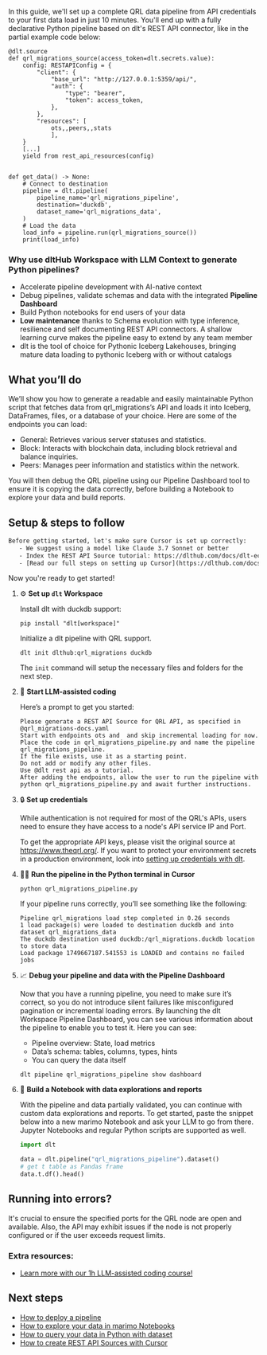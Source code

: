 In this guide, we'll set up a complete QRL data pipeline from API credentials to your first data load in just 10 minutes. You'll end up with a fully declarative Python pipeline based on dlt's REST API connector, like in the partial example code below:

```python-outcome
@dlt.source
def qrl_migrations_source(access_token=dlt.secrets.value):
    config: RESTAPIConfig = {
        "client": {
            "base_url": "http://127.0.0.1:5359/api/",
            "auth": {
                "type": "bearer",
                "token": access_token,
            },
        },
        "resources": [
            ots,,peers,,stats
            ],
    }
    [...]
    yield from rest_api_resources(config)


def get_data() -> None:
    # Connect to destination
    pipeline = dlt.pipeline(
        pipeline_name='qrl_migrations_pipeline',
        destination='duckdb',
        dataset_name='qrl_migrations_data', 
    )
    # Load the data
    load_info = pipeline.run(qrl_migrations_source())
    print(load_info) 
```

### Why use dltHub Workspace with LLM Context to generate Python pipelines?

- Accelerate pipeline development with AI-native context
- Debug pipelines, validate schemas and data with the integrated **Pipeline Dashboard**
- Build Python notebooks for end users of your data
- **Low maintenance** thanks to Schema evolution with type inference, resilience and self documenting REST API connectors. A shallow learning curve makes the pipeline easy to extend by any team member
- dlt is the tool of choice for Pythonic Iceberg Lakehouses, bringing mature data loading to pythonic Iceberg with or without catalogs

## What you’ll do

We’ll show you how to generate a readable and easily maintainable Python script that fetches data from qrl_migrations’s API and loads it into Iceberg, DataFrames, files, or a database of your choice. Here are some of the endpoints you can load:

- General: Retrieves various server statuses and statistics.
- Block: Interacts with blockchain data, including block retrieval and balance inquiries.
- Peers: Manages peer information and statistics within the network.

You will then debug the QRL pipeline using our Pipeline Dashboard tool to ensure it is copying the data correctly, before building a Notebook to explore your data and build reports.

## Setup & steps to follow

```default
Before getting started, let's make sure Cursor is set up correctly:
   - We suggest using a model like Claude 3.7 Sonnet or better
   - Index the REST API Source tutorial: https://dlthub.com/docs/dlt-ecosystem/verified-sources/rest_api/ and add it to context as **@dlt rest api**
   - [Read our full steps on setting up Cursor](https://dlthub.com/docs/dlt-ecosystem/llm-tooling/cursor-restapi#23-configuring-cursor-with-documentation)
```

Now you're ready to get started!

1. ⚙️ **Set up `dlt` Workspace**
    
    Install dlt with duckdb support:
    ```shell
    pip install "dlt[workspace]"
    ```

    Initialize a dlt pipeline with QRL support.
    ```shell
    dlt init dlthub:qrl_migrations duckdb
    ```

    The `init` command will setup the necessary files and folders for the next step.
    
2. 🤠 **Start LLM-assisted coding**
    
    Here’s a prompt to get you started:
    
    ```prompt
    Please generate a REST API Source for QRL API, as specified in @qrl_migrations-docs.yaml 
    Start with endpoints ots and  and skip incremental loading for now. 
    Place the code in qrl_migrations_pipeline.py and name the pipeline qrl_migrations_pipeline. 
    If the file exists, use it as a starting point. 
    Do not add or modify any other files. 
    Use @dlt rest api as a tutorial. 
    After adding the endpoints, allow the user to run the pipeline with python qrl_migrations_pipeline.py and await further instructions.
    ```

    
3. 🔒 **Set up credentials** 
    
    While authentication is not required for most of the QRL's APIs, users need to ensure they have access to a node's API service IP and Port.
    
    To get the appropriate API keys, please visit the original source at https://www.theqrl.org/.
    If you want to protect your environment secrets in a production environment, look into [setting up credentials with dlt](https://dlthub.com/docs/walkthroughs/add_credentials).
    
4. 🏃‍♀️ **Run the pipeline in the Python terminal in Cursor**
    
    ```shell
    python qrl_migrations_pipeline.py
    ```
    
    If your pipeline runs correctly, you’ll see something like the following:
    
    ```shell
    Pipeline qrl_migrations load step completed in 0.26 seconds
    1 load package(s) were loaded to destination duckdb and into dataset qrl_migrations_data
    The duckdb destination used duckdb:/qrl_migrations.duckdb location to store data
    Load package 1749667187.541553 is LOADED and contains no failed jobs
    ```
    
5. 📈 **Debug your pipeline and data with the Pipeline Dashboard**

    Now that you have a running pipeline, you need to make sure it’s correct, so you do not introduce silent failures like misconfigured pagination or incremental loading errors. By launching the dlt Workspace Pipeline Dashboard, you can see various information about the pipeline to enable you to test it. Here you can see:
    - Pipeline overview: State, load metrics
    - Data’s schema: tables, columns, types, hints
    - You can query the data itself
    
    ```shell
    dlt pipeline qrl_migrations_pipeline show dashboard
    ```
    
6. 🐍 **Build a Notebook with data explorations and reports**

    With the pipeline and data partially validated, you can continue with custom data explorations and reports. To get started, paste the snippet below into a new marimo Notebook and ask your LLM to go from there. Jupyter Notebooks and regular Python scripts are supported as well.

    
    ```python
    import dlt

   data = dlt.pipeline("qrl_migrations_pipeline").dataset()
   # get t table as Pandas frame
   data.t.df().head()
    ```

## Running into errors?

It's crucial to ensure the specified ports for the QRL node are open and available. Also, the API may exhibit issues if the node is not properly configured or if the user exceeds request limits.

### Extra resources:

- [Learn more with our 1h LLM-assisted coding course!](https://www.youtube.com/watch?v=GGid70rnJuM)

## Next steps

- [How to deploy a pipeline](https://dlthub.com/docs/walkthroughs/deploy-a-pipeline)
- [How to explore your data in marimo Notebooks](https://dlthub.com/docs/general-usage/dataset-access/marimo)
- [How to query your data in Python with dataset](https://dlthub.com/docs/general-usage/dataset-access/dataset)
- [How to create REST API Sources with Cursor](https://dlthub.com/docs/dlt-ecosystem/llm-tooling/cursor-restapi)
